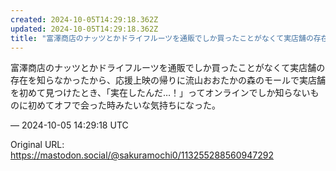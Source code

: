 ```yaml
---
created: 2024-10-05T14:29:18.362Z
updated: 2024-10-05T14:29:18.362Z
title: "富澤商店のナッツとかドライフルーツを通販でしか買ったことがなくて実店舗の存在を知[...]"
---
```


<p>富澤商店のナッツとかドライフルーツを通販でしか買ったことがなくて実店舗の存在を知らなかったから、応援上映の帰りに流山おおたかの森のモールで実店舗を初めて見つけたとき、「実在したんだ…！」ってオンラインでしか知らないものに初めてオフで会った時みたいな気持ちになった。</p>

&mdash; 2024-10-05 14:29:18 UTC

Original URL: https://mastodon.social/@sakuramochi0/113255288560947292
